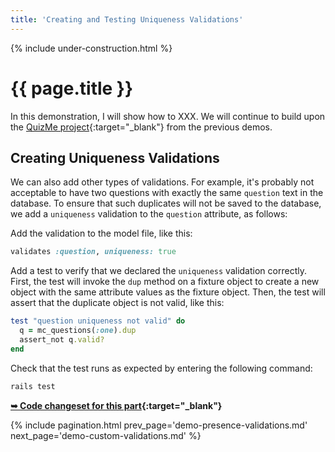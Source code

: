 ```yaml
---
title: 'Creating and Testing Uniqueness Validations'
---
```


{% include under-construction.html %}

# {{ page.title }}

In this demonstration, I will show how to XXX. We will continue to build upon the [QuizMe project](https://github.com/human-se/quiz-me-2020){:target="_blank"} from the previous demos.

## Creating Uniqueness Validations

We can also add other types of validations. For example, it's probably not acceptable to have two questions with exactly the same `question` text in the database. To ensure that such duplicates will not be saved to the database, we add a `uniqueness` validation to the `question` attribute, as follows:

Add the validation to the model file, like this:

```ruby
validates :question, uniqueness: true
```

Add a test to verify that we declared the `uniqueness` validation correctly. First, the test will invoke the `dup` method on a fixture object to create a new object with the same attribute values as the fixture object. Then, the test will assert that the duplicate object is not valid, like this:

```ruby
test "question uniqueness not valid" do
  q = mc_questions(:one).dup
  assert_not q.valid?
end
```

Check that the test runs as expected by entering the following command:

```bash
rails test
```

**[➥ Code changeset for this part](xxx){:target="_blank"}**

{% include pagination.html prev_page='demo-presence-validations.md' next_page='demo-custom-validations.md' %}
